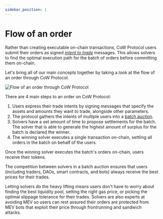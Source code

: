```yaml
---
sidebar_position: 1
---
```


# Flow of an order

Rather than creating executable on-chain transactions, CoW Protocol users submit their orders as signed [*intent to trade*](../introduction/intents) messages.
This allows solvers to find the optimal execution path for the batch of orders before committing them on-chain.

Let's bring all of our main concepts together by taking a look at the flow of an order through CoW Protocol.

![Flow of an order through CoW Protocol](/img/concepts/flow-of-an-order.png)

There are 4 main steps to an order on CoW Protocol:

1. Users express their trade intents by signing messages that specify the assets and amounts they want to trade, alongside other parameters.
2. The protocol gathers the intents of multiple users into a [batch auction](../introduction/batch-auctions).
3. Solvers have a set amount of time to propose settlements for the batch. The solver that is able to generate the highest amount of surplus for the batch is declared the winner.
4. The winning solver executes a single transaction on-chain, settling all orders in the batch on behalf of the users.

Once the winning solver executes the batch's orders on-chain, users receive their tokens.

The competition between solvers in a batch auction ensures that users (including traders, DAOs, smart contracts, and bots) always receive the best prices for their trades.

Letting solvers do the heavy lifting means users don't have to worry about finding the best liquidity pool, setting the right gas price, or picking the optimal slippage tolerance for their trades.
Solvers are also experts at avoiding MEV so users can rest assured their orders are protected from MEV bots that exploit their price through frontrunning and sandwich attacks.

